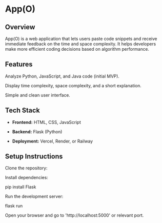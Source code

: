 
# App(O)


## Overview

App(O) is a web application that lets users paste code snippets and receive immediate feedback on the time and space complexity. It helps developers make more efficient coding decisions based on algorithm performance.


## Features

Analyze Python, JavaScript, and Java code (initial MVP).

Display time complexity, space complexity, and a short explanation.

Simple and clean user interface.


## Tech Stack

* **Frontend:** HTML, CSS, JavaScript

* **Backend:** Flask (Python)

* **Deployment:** Vercel, Render, or Railway


## Setup Instructions

Clone the repository:

Install dependencies:

pip install Flask

Run the development server:

flask run

Open your browser and go to 'http://localhost:5000' or relevant port.